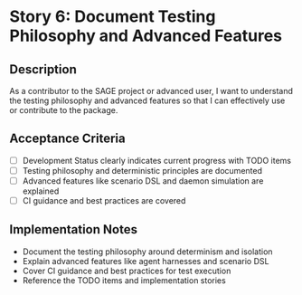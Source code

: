 # Story 6: Document Testing Philosophy and Advanced Features

## Description

As a contributor to the SAGE project or advanced user, I want to understand the testing philosophy and advanced features so that I can effectively use or contribute to the package.

## Acceptance Criteria

- [ ] Development Status clearly indicates current progress with TODO items
- [ ] Testing philosophy and deterministic principles are documented
- [ ] Advanced features like scenario DSL and daemon simulation are explained
- [ ] CI guidance and best practices are covered

## Implementation Notes

- Document the testing philosophy around determinism and isolation
- Explain advanced features like agent harnesses and scenario DSL
- Cover CI guidance and best practices for test execution
- Reference the TODO items and implementation stories